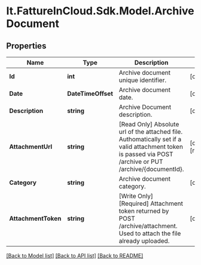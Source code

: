 # It.FattureInCloud.Sdk.Model.ArchiveDocument

## Properties

Name | Type | Description | Notes
------------ | ------------- | ------------- | -------------
**Id** | **int** | Archive document unique identifier. | [optional] 
**Date** | **DateTimeOffset** | Archive document date. | [optional] 
**Description** | **string** | Archive Document description. | [optional] 
**AttachmentUrl** | **string** | [Read Only] Absolute url of the attached file. Authomatically set if a valid attachment token is passed via POST /archive or PUT /archive/{documentId}. | [optional] [readonly] 
**Category** | **string** | Archive document category. | [optional] 
**AttachmentToken** | **string** | [Write Only]  [Required] Attachment token returned by POST /archive/attachment. Used to attach the file already uploaded. | [optional] 

[[Back to Model list]](../README.md#documentation-for-models) [[Back to API list]](../README.md#documentation-for-api-endpoints) [[Back to README]](../README.md)

